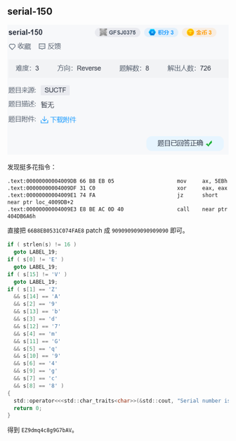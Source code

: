 ## serial-150

![image-20240702135240492](../../assets/image-20240702135240492.png)

发现挺多花指令：

```
.text:00000000004009DB 66 B8 EB 05                    mov     ax, 5EBh
.text:00000000004009DF 31 C0                          xor     eax, eax
.text:00000000004009E1 74 FA                          jz      short near ptr loc_4009DB+2
.text:00000000004009E3 E8 BE AC 0D 40                 call    near ptr 404DB6A6h
```

直接把 `66B8EB0531C074FAE8` patch 成 `909090909090909090` 即可。

```c
if ( strlen(s) != 16 )
  goto LABEL_19;
if ( s[0] != 'E' )
  goto LABEL_19;
if ( s[15] != 'V' )
  goto LABEL_19;
if ( s[1] == 'Z'
  && s[14] == 'A'
  && s[2] == '9'
  && s[13] == 'b'
  && s[3] == 'd'
  && s[12] == '7'
  && s[4] == 'm'
  && s[11] == 'G'
  && s[5] == 'q'
  && s[10] == '9'
  && s[6] == '4'
  && s[9] == 'g'
  && s[7] == 'c'
  && s[8] == '8' )
{
  std::operator<<<std::char_traits<char>>(&std::cout, "Serial number is valid :)\n");
  return 0;
}
```

得到 `EZ9dmq4c8g9G7bAV`。
